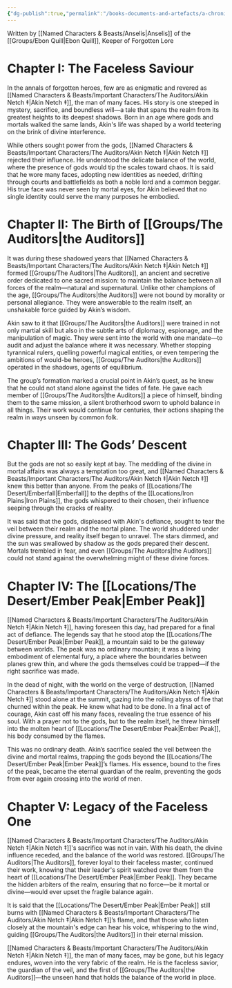 ```yaml
---
{"dg-publish":true,"permalink":"/books-documents-and-artefacts/a-chronicle-of-akin-netch-the-man-of-many-faces/","noteIcon":"","created":"2024-09-17T22:20:03.046+01:00","updated":"2024-12-17T21:09:58.636+00:00"}
---
```



Written by [[Named Characters & Beasts/Anselis\|Anselis]] of the [[Groups/Ebon Quill\|Ebon Quill]], Keeper of Forgotten Lore

# Chapter I: The Faceless Saviour
In the annals of forgotten heroes, few are as enigmatic and revered as [[Named Characters & Beasts/Important Characters/The Auditors/Akin Netch ‡\|Akin Netch ‡]], the man of many faces. His story is one steeped in mystery, sacrifice, and boundless will—a tale that spans the realm from its greatest heights to its deepest shadows. Born in an age where gods and mortals walked the same lands, Akin's life was shaped by a world teetering on the brink of divine interference.

While others sought power from the gods, [[Named Characters & Beasts/Important Characters/The Auditors/Akin Netch ‡\|Akin Netch ‡]] rejected their influence. He understood the delicate balance of the world, where the presence of gods would tip the scales toward chaos. It is said that he wore many faces, adopting new identities as needed, drifting through courts and battlefields as both a noble lord and a common beggar. His true face was never seen by mortal eyes, for Akin believed that no single identity could serve the many purposes he embodied.

# Chapter II: The Birth of [[Groups/The Auditors\|the Auditors]]
It was during these shadowed years that [[Named Characters & Beasts/Important Characters/The Auditors/Akin Netch ‡\|Akin Netch ‡]] formed [[Groups/The Auditors\|The Auditors]], an ancient and secretive order dedicated to one sacred mission: to maintain the balance between all forces of the realm—natural and supernatural. Unlike other champions of the age, [[Groups/The Auditors\|the Auditors]] were not bound by morality or personal allegiance. They were answerable to the realm itself, an unshakable force guided by Akin’s wisdom.

Akin saw to it that [[Groups/The Auditors\|the Auditors]] were trained in not only martial skill but also in the subtle arts of diplomacy, espionage, and the manipulation of magic. They were sent into the world with one mandate—to audit and adjust the balance where it was necessary. Whether stopping tyrannical rulers, quelling powerful magical entities, or even tempering the ambitions of would-be heroes, [[Groups/The Auditors\|the Auditors]] operated in the shadows, agents of equilibrium.

The group’s formation marked a crucial point in Akin’s quest, as he knew that he could not stand alone against the tides of fate. He gave each member of [[Groups/The Auditors\|the Auditors]] a piece of himself, binding them to the same mission, a silent brotherhood sworn to uphold balance in all things. Their work would continue for centuries, their actions shaping the realm in ways unseen by common folk.

# Chapter III: The Gods’ Descent
But the gods are not so easily kept at bay. The meddling of the divine in mortal affairs was always a temptation too great, and [[Named Characters & Beasts/Important Characters/The Auditors/Akin Netch ‡\|Akin Netch ‡]] knew this better than anyone. From the peaks of [[Locations/The Desert/Emberfall\|Emberfall]] to the depths of the [[Locations/Iron Plains\|Iron Plains]], the gods whispered to their chosen, their influence seeping through the cracks of reality.

It was said that the gods, displeased with Akin's defiance, sought to tear the veil between their realm and the mortal plane. The world shuddered under divine pressure, and reality itself began to unravel. The stars dimmed, and the sun was swallowed by shadow as the gods prepared their descent. Mortals trembled in fear, and even [[Groups/The Auditors\|the Auditors]] could not stand against the overwhelming might of these divine forces.

# Chapter IV: The [[Locations/The Desert/Ember Peak\|Ember Peak]]
[[Named Characters & Beasts/Important Characters/The Auditors/Akin Netch ‡\|Akin Netch ‡]], having foreseen this day, had prepared for a final act of defiance. The legends say that he stood atop the [[Locations/The Desert/Ember Peak\|Ember Peak]], a mountain said to be the gateway between worlds. The peak was no ordinary mountain; it was a living embodiment of elemental fury, a place where the boundaries between planes grew thin, and where the gods themselves could be trapped—if the right sacrifice was made.

In the dead of night, with the world on the verge of destruction, [[Named Characters & Beasts/Important Characters/The Auditors/Akin Netch ‡\|Akin Netch ‡]] stood alone at the summit, gazing into the roiling abyss of fire that churned within the peak. He knew what had to be done. In a final act of courage, Akin cast off his many faces, revealing the true essence of his soul. With a prayer not to the gods, but to the realm itself, he threw himself into the molten heart of [[Locations/The Desert/Ember Peak\|Ember Peak]], his body consumed by the flames.

This was no ordinary death. Akin’s sacrifice sealed the veil between the divine and mortal realms, trapping the gods beyond the [[Locations/The Desert/Ember Peak\|Ember Peak]]’s flames. His essence, bound to the fires of the peak, became the eternal guardian of the realm, preventing the gods from ever again crossing into the world of men.

# Chapter V: Legacy of the Faceless One
[[Named Characters & Beasts/Important Characters/The Auditors/Akin Netch ‡\|Akin Netch ‡]]'s sacrifice was not in vain. With his death, the divine influence receded, and the balance of the world was restored. [[Groups/The Auditors\|The Auditors]], forever loyal to their faceless master, continued their work, knowing that their leader's spirit watched over them from the heart of [[Locations/The Desert/Ember Peak\|Ember Peak]]. They became the hidden arbiters of the realm, ensuring that no force—be it mortal or divine—would ever upset the fragile balance again.

It is said that the [[Locations/The Desert/Ember Peak\|Ember Peak]] still burns with [[Named Characters & Beasts/Important Characters/The Auditors/Akin Netch ‡\|Akin Netch ‡]]’s flame, and that those who listen closely at the mountain's edge can hear his voice, whispering to the wind, guiding [[Groups/The Auditors\|the Auditors]] in their eternal mission.

[[Named Characters & Beasts/Important Characters/The Auditors/Akin Netch ‡\|Akin Netch ‡]], the man of many faces, may be gone, but his legacy endures, woven into the very fabric of the realm. He is the faceless savior, the guardian of the veil, and the first of [[Groups/The Auditors\|the Auditors]]—the unseen hand that holds the balance of the world in place.